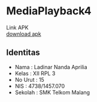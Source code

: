 # MediaPlayback4

Link APK<br>
[download apk](https://drive.google.com/uc?export=download&id=0B8XRN0Oti9i4M1VYc1ZkeTc4MWc)

## Identitas
- Nama : Ladinar Nanda Aprilia 
- Kelas : XII RPL 3
- No Urut : 15
- NIS : 4738/1457.070 
- Sekolah : SMK Telkom Malang
